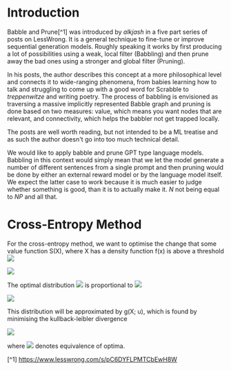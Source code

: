 # Introduction
Babble and Prune[^1] was introduced by *alkjash* in a five part series of posts on LessWrong. It is a general technique to fine-tune or improve sequential generation models. Roughly speaking it works by first producing a lot of possibilities using a weak, local filter (Babbling) and then prune away the bad ones using a stronger and global filter (Pruning).

In his posts, the author describes this concept at a more philosophical level and connects it to wide-ranging phenomena, from babies learning how to talk and struggling to come up with a good word for Scrabble to *treppenwitze* and writing poetry. The process of babbling is envisioned as traversing a massive implicitly represented Babble graph and pruning is done based on two measures: value, which means you want nodes that are relevant, and connectivity, which helps the babbler not get trapped locally.

The posts are well worth reading, but not intended to be a ML treatise and as such the author doesn't go into too much technical detail.

We would like to apply babble and prune GPT type language models. Babbling in this context would simply mean that we let the model generate a number of different sentences from a single prompt and then pruning would be done by either an external reward model or by the language model itself. We expect the latter case to work because it is much easier to judge whether something is good, than it is to actually make it. $N$ not being equal to $NP$ and all that.

# Cross-Entropy Method

For the cross-entropy method, we want to optimise the change that some value function S(X), where X has a density function f(x) is above a threshold <img src="https://render.githubusercontent.com/render/math?math=\gamma">

<img src="https://render.githubusercontent.com/render/math?math=L = P(S(X) \geq \gamma) = E_{X\sim f(X)}[I[S(X) \geq \gamma]]">

The optimal distribution <img src="https://render.githubusercontent.com/render/math?math=f_\text{opt}(X)"> is proportional to <img src="https://render.githubusercontent.com/render/math?math=I[S(X) \geq \gamma]f(X)">

<img src="https://render.githubusercontent.com/render/math?math=f_\text{opt}(X) = \frac{I[S(X) \geq \gamma]f(X)}{\mathcal{N}}">


This distribution will be approximated by g(X; u), which is found by minimising the kullback-leibler divergence

<img src="https://render.githubusercontent.com/render/math?math=D(f_\text{opt}, g) = E_g[\log \frac{g}{f_\text{opt}}]= \frac{1}{\mathcal{N}}\int dx\ I[S(X) \geq \gamma]f(X) (\log f_\text{opt} - \log \mathcal{N} - \log g(x, u))\sim -\int dx\ I[S(X) \geq \gamma]f(X) \log g(x; u)\approx -\frac{1}{N}\sum_{i=1}^N I[S(x_i) \geq \gamma]\log g(x_i; u)">

where <img src="https://render.githubusercontent.com/render/math?math=\sim"> denotes equivalence of optima.

[^1] https://www.lesswrong.com/s/pC6DYFLPMTCbEwH8W
